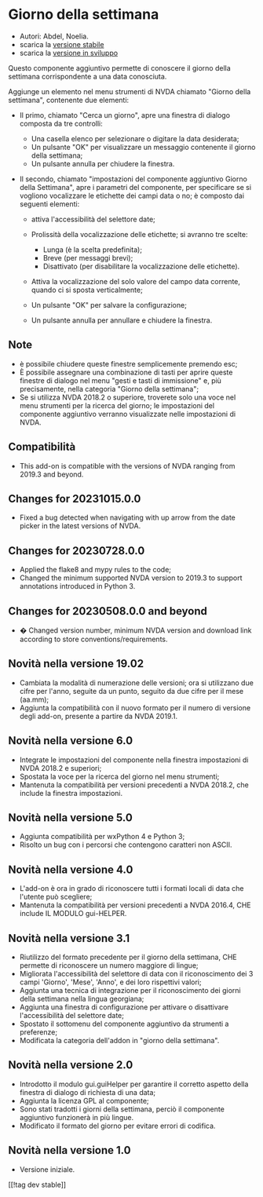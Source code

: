 # Giorno della settimana #

* Autori: Abdel, Noelia.
* scarica la [versione stabile][1]
* scarica la [versione in sviluppo][2]

Questo componente aggiuntivo permette di conoscere il giorno della settimana
corrispondente a una data conosciuta.

Aggiunge un elemento nel menu strumenti di NVDA chiamato "Giorno della
settimana", contenente due elementi:

* Il primo, chiamato "Cerca un giorno", apre una finestra di dialogo
  composta da tre controlli:

    * Una casella elenco per selezionare o digitare la data desiderata;
    * Un pulsante "OK" per visualizzare un messaggio contenente il giorno
      della settimana;
    * Un pulsante annulla per chiudere la finestra.

* Il secondo, chiamato "impostazioni del componente aggiuntivo Giorno della
  Settimana", apre i parametri del componente, per specificare se si
  vogliono vocalizzare le etichette dei campi data o no; è composto dai
  seguenti elementi:

    * attiva l'accessibilità del selettore date;
    * Prolissità della vocalizzazione delle etichette; si avranno tre
      scelte:

        * Lunga (è la scelta predefinita);
        * Breve (per messaggi brevi);
        * Disattivato (per disabilitare la vocalizzazione delle etichette).

    * Attiva la vocalizzazione del solo valore del campo data corrente,
      quando ci si sposta verticalmente;
    * Un pulsante "OK" per salvare la configurazione;
    * Un pulsante annulla per annullare e chiudere la finestra.

## Note ##

* è possibile chiudere queste finestre semplicemente premendo esc;
* È possibile assegnare una combinazione di tasti per aprire queste finestre
  di dialogo nel menu "gesti e tasti di immissione" e, più precisamente,
  nella categoria  "Giorno della settimana";
* Se si utilizza NVDA 2018.2 o superiore, troverete solo una voce nel menu
  strumenti per la ricerca del giorno; le impostazioni del componente
  aggiuntivo verranno visualizzate nelle impostazioni di NVDA.

## Compatibilità ##

* This add-on is compatible with the versions of NVDA ranging from 2019.3
  and beyond.

## Changes for 20231015.0.0 ##

* Fixed a bug detected when navigating with up arrow from the date picker in
  the latest versions of NVDA.

## Changes for 20230728.0.0 ##

* Applied the flake8 and mypy rules to the code;
* Changed the minimum supported NVDA version to 2019.3 to support
  annotations introduced in Python 3.

## Changes for 20230508.0.0 and beyond ##

* � Changed version number, minimum NVDA version and download link according
  to store conventions/requirements.

## Novità nella versione 19.02 ##

* Cambiata la modalità di numerazione delle versioni; ora si utilizzano due
  cifre per l'anno, seguite da un punto, seguito da due cifre per il mese
  (aa.mm);
* Aggiunta la compatibilità con il nuovo formato per il numero di versione
  degli add-on, presente a partire da NVDA 2019.1.

## Novità nella versione 6.0 ##

* Integrate le impostazioni del componente  nella finestra impostazioni di
  NVDA 2018.2 e superiori;
* Spostata la voce per la ricerca del giorno nel menu strumenti;
* Mantenuta la compatibilità per versioni precedenti a NVDA 2018.2, che
  include la finestra impostazioni.

## Novità nella versione 5.0 ##

* Aggiunta compatibilità per wxPython 4 e Python 3;
* Risolto un bug con i percorsi che contengono caratteri non ASCII.

## Novità nella versione 4.0 ##

* L'add-on è ora in grado di riconoscere tutti i formati locali di data che
  l'utente può scegliere;
* Mantenuta la compatibilità per versioni precedenti a NVDA 2016.4, CHE
  include IL MODULO gui-HELPER.

## Novità nella versione 3.1 ##

* Riutilizzo del formato precedente per il giorno della settimana, CHE
  permette di riconoscere un numero maggiore di lingue;
* Migliorata l'accessibilità del selettore di data con il riconoscimento dei
  3 campi 'Giorno', 'Mese', 'Anno', e dei loro rispettivi valori;
* Aggiunta una tecnica di integrazione per il riconoscimento dei giorni
  della settimana nella lingua georgiana;
* Aggiunta una finestra di configurazione per attivare o disattivare
  l'accessibilità del selettore date;
* Spostato il sottomenu del componente aggiuntivo da strumenti a preferenze;
* Modificata la categoria dell'addon in "giorno della settimana".

## Novità nella versione 2.0 ##

* Introdotto il modulo gui.guiHelper per garantire il corretto aspetto della
  finestra di dialogo di richiesta di una data;
* Aggiunta la licenza GPL al componente;
* Sono stati tradotti i giorni della settimana, perciò il componente
  aggiuntivo funzionerà in più lingue.
* Modificato il formato del giorno per evitare errori di codifica.

## Novità nella versione 1.0 ##

* Versione iniziale.

[[!tag dev stable]]

[1]: https://www.nvaccess.org/addonStore/legacy?file=dayOfTheWeek

[2]: https://www.nvaccess.org/addonStore/legacy?file=dayOfTheWeek
